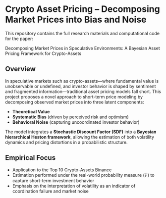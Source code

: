 # Crypto Asset Pricing – Decomposing Market Prices into Bias and Noise

This repository contains the full research materials and computational code for the paper:

Decomposing Market Prices in Speculative Environments: A Bayesian Asset Pricing Framework for Crypto-Assets

##  Overview

In speculative markets such as crypto-assets—where fundamental value is unobservable or undefined, and investor behavior is shaped by sentiment and fragmented information—traditional asset pricing models fall short. This project proposes a novel approach to short-term price modeling by decomposing observed market prices into three latent components:

- **Theoretical Value**
- **Systematic Bias** (driven by perceived risk and optimism)
- **Behavioral Noise** (capturing uncoordinated investor behavior)

The model integrates a **Stochastic Discount Factor (SDF)** into a **Bayesian hierarchical Heston framework**, allowing the estimation of both volatility dynamics and pricing distortions in a probabilistic structure.

##  Empirical Focus

- Application to the  Top 10 Crypto-Assets Binance 
- Estimation performed under the real-world probability measure (𝙿) to capture short-term investment behavior
- Emphasis on the interpretation of volatility as an indicator of coordination failure and market noise





